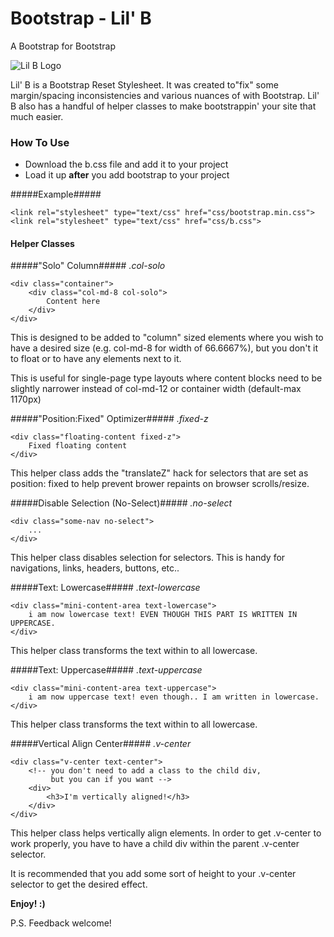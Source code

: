 # Bootstrap - Lil' B #
A Bootstrap for Bootstrap

![Lil B Logo](https://raw.githubusercontent.com/ItsJonQ/bootstrap-lil-b/master/images/bootstrap-lil-b-banner.jpg)

Lil' B is a Bootstrap Reset Stylesheet. It was created to"fix" some margin/spacing inconsistencies and various nuances of with Bootstrap. Lil' B also has a handful of helper classes to make bootstrappin' your site that much easier.

### How To Use ###
- Download the b.css file and add it to your project
- Load it up **after** you add bootstrap to your project

#####Example#####
```
<link rel="stylesheet" type="text/css" href="css/bootstrap.min.css">
<link rel="stylesheet" type="text/css" href="css/b.css">
```

#### Helper Classes ####

#####"Solo" Column#####
*.col-solo*

```
<div class="container">
    <div class="col-md-8 col-solo">
        Content here
    </div>
</div>
```

This is designed to be added to "column" sized elements where you wish to have a desired size (e.g. col-md-8 for width of 66.6667%), but you don't it to float or to have any elements next to it.

This is useful for single-page type layouts where content blocks need to be slightly narrower instead of col-md-12 or container width (default-max 1170px)


#####"Position:Fixed" Optimizer#####
*.fixed-z*

```
<div class="floating-content fixed-z">
    Fixed floating content
</div>
```

This helper class adds the "translateZ" hack for selectors that are set as position: fixed to help prevent brower repaints on browser scrolls/resize.


#####Disable Selection (No-Select)#####
*.no-select*

```
<div class="some-nav no-select">
    ...
</div>
```

This helper class disables selection for selectors. This is handy for navigations, links, headers, buttons, etc..


#####Text: Lowercase#####
*.text-lowercase*

```
<div class="mini-content-area text-lowercase">
    i am now lowercase text! EVEN THOUGH THIS PART IS WRITTEN IN UPPERCASE.
</div>
```

This helper class transforms the text within to all lowercase.


#####Text: Uppercase#####
*.text-uppercase*

```
<div class="mini-content-area text-uppercase">
    i am now uppercase text! even though.. I am written in lowercase.
</div>
```

This helper class transforms the text within to all lowercase.

#####Vertical Align Center#####
*.v-center*

```
<div class="v-center text-center">
    <!-- you don't need to add a class to the child div,
         but you can if you want -->
    <div>
        <h3>I'm vertically aligned!</h3>
    </div>
</div>
```

This helper class helps vertically align elements.
In order to get .v-center to work properly, you have to have a child div within the parent .v-center selector.

It is recommended that you add some sort of height to your .v-center selector to get the desired effect.


**Enjoy! :)**

P.S. Feedback welcome!